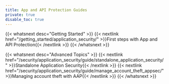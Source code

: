 ```yaml
---
title: App and API Protection Guides
private: true
disable_toc: true
---
```


{{< whatsnext desc="Getting Started" >}}
    {{< nextlink href="/getting_started/application_security/" >}}First steps with App and API Protection{{< /nextlink >}}
{{< /whatsnext >}}

{{< whatsnext desc="Advanced Topics" >}}
    {{< nextlink href="/security/application_security/guide/standalone_application_security/" >}}Standalone Application Security{{< /nextlink >}}
    {{< nextlink href="/security/application_security/guide/manage_account_theft_appsec/" >}}Managing account theft with AAP{{< /nextlink >}}
{{< /whatsnext >}}
